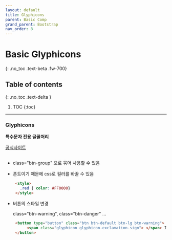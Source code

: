 ```yaml
---
layout: default
title: Glyphicons
parent: Basic Comp
grand_parent: Bootstrap
nav_order: 8
---
```


# Basic Glyphicons
{: .no_toc .text-beta .fw-700}

## Table of contents
{: .no_toc .text-delta }

1. TOC
{:toc}

---

### Glyphicons

**특수문자 전용 글꼴처리**

[공식사이트](http://glyphicons.com)

<a href="https://gekdev.github.io/docs/css/bootstrap/glyphicons-sample.html"><img src="https://gekdev.github.io/assets/images/glyphicons-sample.jpg" alt=""></a>

* class="btn-group" 으로 묶어 사용할 수 있음

* 폰트이기 때문에 css로 컬러를 바꿀 수 있음

   ```html
    <style>
      .red { color: #FF0000}
    </style>
   ```

* 버튼의 스타일 변경

    class="btn-warning", class="btn-danger"  ...
    
    ```html
     <button type="button" class="btn btn-default btn-lg btn-warning">   
          <span class="glyphicon glyphicon-exclamation-sign"> </span> Info 
     </button>
    ```
    